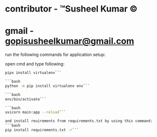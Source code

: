# contributor - ™Susheel Kumar ©

# gmail - gopisusheelkumar@gmail.com

run the following commands for application setup:

open cmd and type following:

```bash 
pipx install virtualenv```

```bash 
python -m pip install virtualenv env```

```bash 
env/bin/activate```

```bash 
uvicorn main:app --reload```

and install reuirements from requirements.txt by using this command:
```bash 
pip install requirements.txt -r```

